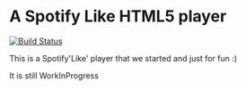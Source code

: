 # A Spotify Like HTML5 player

[![Build Status](https://travis-ci.org/jeremyrajan/spotifyLike.svg?branch=master)](https://travis-ci.org/jeremyrajan/spotifyLike)

This is a Spotify'Like' player that we started and just for fun :) 

It is still WorkInProgress